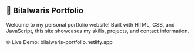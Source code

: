 ## 💼 Bilalwaris Portfolio 

Welcome to my personal portfolio website!
Built with HTML, CSS, and JavaScript, this site showcases my skills, projects, and contact information.

🌐 Live Demo: bilalwaris-portfolio.netlify.app
